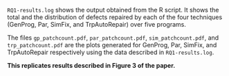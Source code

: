 `RQ1-results.log` shows the output obtained from the R script. It shows the total and 
the distribution of defects repaired by each of the four techniques (GenProg, Par, SimFix, and TrpAutoRepair)
over five programs. 

The files `gp_patchcount.pdf`, `par_patchcount.pdf`, `sim_patchcount.pdf`, and `trp_patchcount.pdf` are the plots generated 
for GenProg, Par, SimFix, and TrpAutoRepair respectively using the data described in `RQ1-results.log`. 

**This replicates results described in Figure 3 of the paper.**

